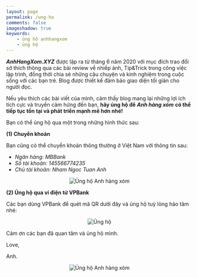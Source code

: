 ```yaml
---
layout: page
permalink: /ung-ho
comments: false
imageshadow: true
keywords:
    - ủng hộ anhhangxom
    - ủng hộ
---
```


_**AnhHangXom.XYZ**_ được lập ra từ tháng 6 năm 2020 với mục đích trao đổi sở thích thông qua các bài review về nhiếp ảnh, Tip&Trick trong công việc lập trình, đồng thời chia sẻ những câu chuyện và kinh nghiệm trong cuộc sống với các bạn trẻ. Blog được thiết kế đảm bảo giao diện tối giản cho người đọc.

Nếu yêu thích các bài viết của mình, cảm thấy blog mang lại những lợi ích tích cực và truyền cảm hứng đến bạn, **hãy ủng hộ để** _**Anh hàng xóm**_ **có thể tiếp tục tồn tại và phát triển mạnh mẽ hơn nhé!**

Bạn có thể ủng hộ qua một trong những hình thức sau:

**(1) Chuyển khoản**

Bạn cũng có thể chuyển khoản thông thường ở Việt Nam với thông tin sau:

*   _Ngân hàng: MBBank_
*   _Số tài khoản: 145566774235_
*   _Chủ tài khoản: Nham Ngoc Tuan Anh_

<div class="center-image">
<img data-src="../../assets/images/2023/ngam/donation-mb.webp" alt="Ủng hộ Anh hàng xóm" title="Ủng hộ tôi" class="blur-up lazyload img-thumb lazyimg ten-lop-ban-tu-dat" id="image-hover"/>
</div>

**(2) Ủng hộ qua ví điện tử VPBank**

Các bạn dùng VPBank để quét mã QR dưới đây và ủng hộ tuỳ lòng hảo tâm nhé:
<div class="center-image">
<img data-src="../../assets/images/2023/ngam/donation-vp.webp" alt="Ủng hộ" title="Ủng hộ tôi" class="blur-up lazyload img-thumb lazyimg ten-lop-ban-tu-dat" id="image-hover"/>
</div>

Cảm ơn các bạn đã quan tâm và ủng hộ mình.

Love,

Anh.

<div class="center-image">
<img data-src="../../assets/images/ngam/cat_doantion.webp" alt="Ủng hộ Anh hàng xóm" title="Ủng hộ tôi" class="blur-up lazyload img-thumb lazyimg ten-lop-ban-tu-dat" id="image-hover"/>
</div>

<style>
.center-image{display:grid;justify-items:center}
</style>
